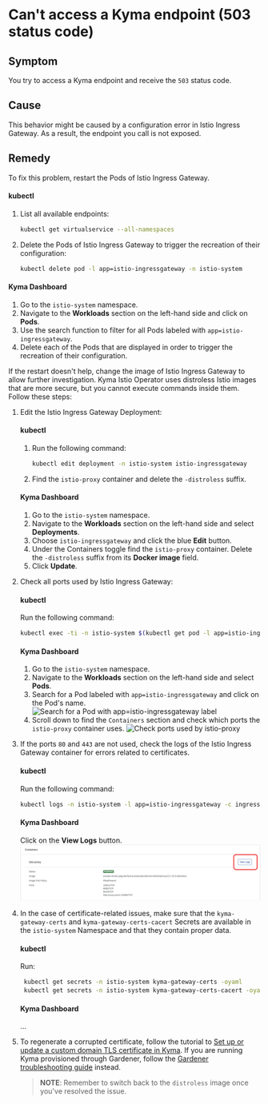 # Can't access a Kyma endpoint (503 status code)

## Symptom

You try to access a Kyma endpoint and receive the `503` status code.

## Cause

This behavior might be caused by a configuration error in Istio Ingress Gateway. As a result, the endpoint you call is not exposed.

## Remedy

To fix this problem, restart the Pods of Istio Ingress Gateway.

<!-- tabs:start -->

#### **kubectl**

1. List all available endpoints:

    ```bash
    kubectl get virtualservice --all-namespaces
    ```

2. Delete the Pods of Istio Ingress Gateway to trigger the recreation of their configuration:

     ```bash
     kubectl delete pod -l app=istio-ingressgateway -n istio-system
     ```

#### **Kyma Dashboard**

1. Go to the `istio-system` namespace.
2. Navigate to the **Workloads** section on the left-hand side and click on **Pods**.
3. Use the search function to filter for all Pods labeled with `app=istio-ingressgateway`.
4. Delete each of the Pods that are displayed in order to trigger the recreation of their configuration.

<!-- tabs:end -->

If the restart doesn't help, change the image of Istio Ingress Gateway to allow further investigation. Kyma Istio Operator uses distroless Istio images that are more secure, but you cannot execute commands inside them. Follow these steps:

1. Edit the Istio Ingress Gateway Deployment:

   <!-- tabs:start -->

   #### **kubectl**
   1. Run the following command:
      ```bash
      kubectl edit deployment -n istio-system istio-ingressgateway
      ```
   2. Find the `istio-proxy` container and delete the `-distroless` suffix.
   
   #### **Kyma Dashboard**

   1. Go to the `istio-system` namespace.
   2. Navigate to the **Workloads** section on the left-hand side and select **Deployments**.
   3. Choose `istio-ingressgateway` and click the blue **Edit** button.
   4. Under the Containers toggle find the `istio-proxy` container. Delete the `-distroless` suffix from its **Docker image** field.
   5. Click **Update**.

   <!-- tabs:end -->


2. Check all ports used by Istio Ingress Gateway:

   <!-- tabs:start -->

   #### **kubectl**
   Run the following command:

   ```bash
   kubectl exec -ti -n istio-system $(kubectl get pod -l app=istio-ingressgateway -n istio-system -o name) -c istio-proxy -- netstat -lptnu
    ```

   #### **Kyma Dashboard**
   1. Go to the `istio-system` namespace.
   2. Navigate to the **Workloads** section on the left-hand side and select **Pods**.
   3. Search for a Pod labeled with `app=istio-ingressgateway` and click on the Pod's name.
   ![Search for a Pod with `app=istio-ingressgateway` label](../../../assets/search-for-istio-ingress-gateway.svg)
   4. Scroll down to find the `Containers` section and check which ports the `istio-proxy` container uses.
   ![Check ports used by istio-proxy](../../../assets/check-istio-proxy-ports.svg)


3. If the ports `80` and `443` are not used, check the logs of the Istio Ingress Gateway container for errors related to certificates.

   <!-- tabs:start -->
   #### **kubectl**
   Run the following command:
   ```bash
   kubectl logs -n istio-system -l app=istio-ingressgateway -c ingress-sds
   ```
   
   #### **Kyma Dashboard**
   Click on the **View Logs** button.
   ![View logs of the istio-proxy-container](../../../assets/view-istio-proxy-logs.svg)

   <!-- tabs:end -->


4. In the case of certificate-related issues, make sure that the `kyma-gateway-certs` and `kyma-gateway-certs-cacert` Secrets are available in the `istio-system` Namespace and that they contain proper data.

   <!-- tabs:start -->
   #### **kubectl**
   Run:
   ```bash
    kubectl get secrets -n istio-system kyma-gateway-certs -oyaml
    kubectl get secrets -n istio-system kyma-gateway-certs-cacert -oyaml
   ```

   #### **Kyma Dashboard**

   ...

   <!-- tabs:end -->
    

5. To regenerate a corrupted certificate, follow the tutorial to [Set up or update a custom domain TLS certificate in Kyma](https://kyma-project.io/docs/kyma/latest/03-tutorials/00-security/sec-01-tls-certificates-security/). If you are running Kyma provisioned through Gardener, follow the [Gardener troubleshooting guide](https://kyma-project.io/docs/kyma/latest/04-operation-guides/troubleshooting/security/sec-01-certificates-gardener/) instead.

   >**NOTE**: Remember to switch back to the `distroless` image once you've resolved the issue.
